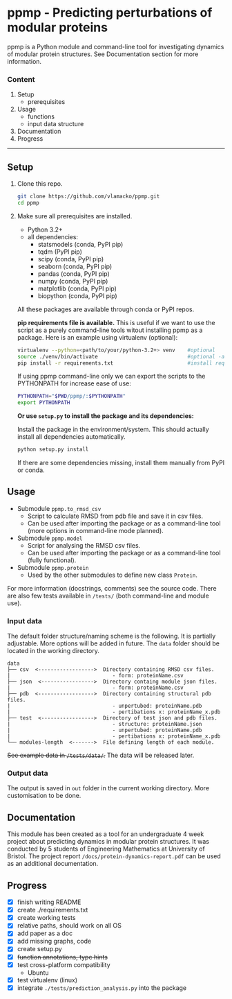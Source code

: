 # ppmp - Predicting perturbations of modular proteins

ppmp is a Python module and command-line tool for investigating dynamics of 
modular protein structures. See Documentation section for more information.

### Content

1. Setup
   - prerequisites
1. Usage
   - functions
   - input data structure
1. Documentation
1. Progress

---

## Setup

1. Clone this repo.
      ```bash
     git clone https://github.com/vlamacko/ppmp.git
     cd ppmp
     ```
1. Make sure all prerequisites are installed.
   - Python 3.2+
   - all dependencies:
      - statsmodels (conda, PyPI pip)
      - tqdm (PyPI pip)
      - scipy (conda, PyPI pip)
      - seaborn (conda, PyPI pip)
      - pandas (conda, PyPI pip)
      - numpy (conda, PyPI pip)
      - matplotlib (conda, PyPI pip)
      - biopython (conda, PyPI pip)

    All these packages are available through conda or PyPI repos.

    **pip requirements file is available.** This is useful if we want to use
    the script as a purely command-line tools witout installing ppmp as a package.
    Here is an example using virtualenv (optional):
    ```bash
    virtualenv --python=<path/to/your/python-3.2+> venv    #optional
    source ./venv/bin/activate                             #optional -activate the virtual environment
    pip install -r requirements.txt                        #install required libraries locally
    ```

    If using ppmp command-line only we can export the scripts to the PYTHONPATH 
    for increase ease of use:
    ```bash
    PYTHONPATH="$PWD/ppmp/:$PYTHONPATH"
    export PYTHONPATH
    ```
   **Or use `setup.py` to install the package and its dependencies:**

   Install the package in the environment/system. This should actually install 
   all dependencies automatically.
   ```bash
   python setup.py install
   ```
   If there are some dependencies missing, install them manually from PyPI 
   or conda.

## Usage

- Submodule `ppmp.to_rmsd_csv`
   - Script to calculate RMSD from pdb file and save it in csv files.
   - Can be used after importing the package or as a command-line tool (more
   options in command-line mode planned).
- Submodule `ppmp.model`
   - Script for analysing the RMSD csv files.
   - Can be used after importing the package or as a command-line tool (fully 
   functional).
- Submodule `ppmp.protein`
  - Used by the other submodules to define new class `Protein`.

For more information (docstrings, comments) see the source code. There are also 
few tests available in `/tests/` (both command-line and module use).

### Input data

The default folder structure/naming scheme is the following. It is partially 
adjustable. More options will be added in future. The `data` folder should be 
located in the working directory.
```text
data
├── csv  <------------------>  Directory containing RMSD csv files.
|                                 - form: proteinName.csv
├── json  <----------------->  Directory containg module json files.
|                                 - form: proteinName.csv
├── pdb  <------------------>  Directory containing structural pdb files.
|                                 - unpertubed: proteinName.pdb
|                                 - pertibations x: proteinName_x.pdb
├── test  <----------------->  Directory of test json and pdb files.
|                                 - structure: proteinName.json
|                                 - unpertubed: proteinName.pdb
|                                 - pertibations x: proteinName_x.pdb
└── modules-length  <------->  File defining length of each module.
```
~~See example data in `/tests/data/`.~~ The data will be released later.

### Output data

The output is saved in `out` folder in the current working directory. More 
customisation to be done.

## Documentation

This module has been created as a tool for an undergraduate 4 week project 
about predicting dynamics in modular protein structures. It was conducted by 5 
students of Engineering Mathematics at University of Bristol. The project report
`/docs/protein-dynamics-report.pdf` can be used as an additional documentation.

## Progress

- [x] finish writing README
- [x] create ./requirements.txt
- [x] create working tests
- [x] relative paths, should work on all OS
- [x] add paper as a doc
- [x] add missing graphs, code
- [x] create setup.py
- [x] ~~function annotations, type hints~~
- [x] test cross-platform compatibility
  - Ubuntu
- [x] test virtualenv (linux)
- [x] integrate `./tests/prediction_analysis.py` into the package
